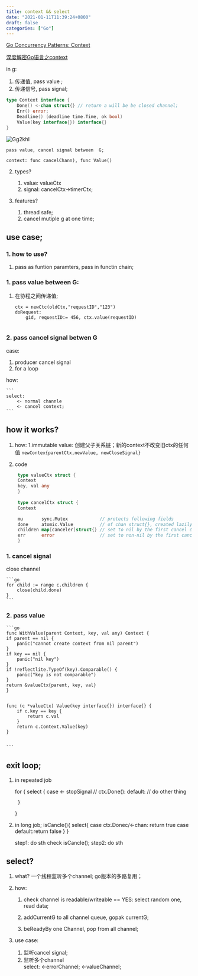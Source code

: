 ```yaml
---
title: context && select
date: "2021-01-11T11:39:24+0800"
draft: false
categories: ["Go"]
---
```

[Go Concurrency Patterns: Context](https://blog.golang.org/context)

[深度解密Go语言之context](https://zhuanlan.zhihu.com/p/68792989)


in g: 
1.  传递值, pass value ;
2. 传递信号, pass signal;

```go
type Context interface {
    Done() <-chan struct{} // return a will be be closed channel;
    Err() error;
    Deadline() (deadline time.Time, ok bool)
    Value(key interface{}) interface{}
}
```
![Gg2khI](https://cdn.jsdelivr.net/gh/atony2099/imgs@master/20211113/Gg2khI.jpg)





    pass value, cancel signal between  G;

    context: func cancelChann), func Value()

2. types?
    1.   value: valueCtx
    2.   signal:  cancelCtx->timerCtx;

3. features?
   1. thread safe; 
   2. cancel mutiple g at one time;


## use case;

### 1. how to use?
1.  pass as funtion paramters, pass in functin chain;


### 1. pass value between G:
1. 在协程之间传递值;
    ```
    ctx = newCtc(oldCtx,"requestID","123")
    doRequest:
        gid, requestID:= 456, ctx.value(requestID)


    ```

### 2. pass cancel signal betwen  G


case: 
   1. producer cancel  signal 
   2. for a loop

how:

    ```
    select:
        <- normal channle
        <- cancel context;
    ```




## how it works?

1. how:
    1.immutable value: 创建父子关系链；新的context不改变旧ctx的任何值
        `newContex{parentCtx,newValue, newCloseSignal}`




2. code
   ```go
    type valueCtx struct {
	Context
	key, val any
    }
    
    type cancelCtx struct {
	Context

	mu       sync.Mutex            // protects following fields
	done     atomic.Value          // of chan struct{}, created lazily, closed by first cancel call
	children map[canceler]struct{} // set to nil by the first cancel call
	err      error                 // set to non-nil by the first cancel call
    }
    ```




### 1. cancel signal
close channel

    ```go
    for child := range c.children {
        close(child.done)
	}
    ```
### 2. pass value
    ```go
    func WithValue(parent Context, key, val any) Context {
	if parent == nil {
		panic("cannot create context from nil parent")
	}
	if key == nil {
		panic("nil key")
	}
	if !reflectlite.TypeOf(key).Comparable() {
		panic("key is not comparable")
	}
	return &valueCtx{parent, key, val}
    }


    func (c *valueCtx) Value(key interface{}) interface{} {
	    if c.key == key {
		    return c.val
	    }
	    return c.Context.Value(key)
    }


    ```

## exit  loop;


1. in repeated job

    for {
        select {
          case  <- stopSignal // ctx.Done():
         default:
         // do other thing

        }
    }


2. in long  job;
    isCancle(){
        select{
       case ctx.Donec/<-chan: return true
       case default:return false
        }
    }
   

    step1: do sth
    check isCancle();
    step2: do sth



## select?
1. what?
   一个线程监听多个channel; go版本的多路复用；


2. how:
    
    1.  check channel is readable/writeable == YES: 
        select random one, read data;
    2. addCurrentG to all channel queue, gopak currentG;

    3. beReadyBy one Channel, pop from all channel;

3. use case:
    1. 监听cancel signal;
    2. 监听多个channel  
        select: 
            <-errorChannel;
            <-valueChannel;